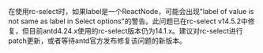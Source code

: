 在使用rc-select时，如果label是一个ReactNode，可能会出现"label of value is not same as label in Select options"的警告。此问题已在rc-select v14.5.2中修复，但目前antd4.24.x使用的rc-select版本仍为14.1.x。建议对rc-select进行patch更新，或者等待antd官方发布修复该问题的新版本。
